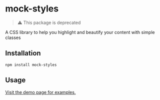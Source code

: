 # mock-styles

> :warning: This package is deprecated

A CSS library to help you highlight and beautify your content with simple classes

## Installation

    npm install mock-styles

## Usage

[Visit the demo page for examples.](https://repraze-org.github.io/mock-styles/)

